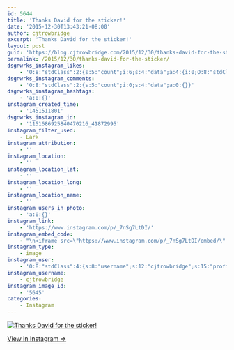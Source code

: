 ```yaml
---
id: 5644
title: 'Thanks David for the sticker!'
date: '2015-12-30T13:43:21-08:00'
author: cjtrowbridge
excerpt: 'Thanks David for the sticker!'
layout: post
guid: 'https://blog.cjtrowbridge.com/2015/12/30/thanks-david-for-the-sticker/'
permalink: /2015/12/30/thanks-david-for-the-sticker/
dsgnwrks_instagram_likes:
    - 'O:8:"stdClass":2:{s:5:"count";i:6;s:4:"data";a:4:{i:0;O:8:"stdClass":4:{s:8:"username";s:15:"charlesmeglasso";s:15:"profile_picture";s:110:"https://scontent.cdninstagram.com/hphotos-xpt1/t51.2885-19/s150x150/12362201_1019512868109445_1774754043_a.jpg";s:2:"id";s:8:"16580528";s:9:"full_name";s:17:"Charles meglasson";}i:1;O:8:"stdClass":4:{s:8:"username";s:11:"horcruxxx88";s:15:"profile_picture";s:101:"https://scontent.cdninstagram.com/hphotos-xtf1/t51.2885-19/11849966_1623194024636543_1007879954_a.jpg";s:2:"id";s:9:"203168842";s:9:"full_name";s:13:"Roland Vargas";}i:2;O:8:"stdClass":4:{s:8:"username";s:10:"trapbunnyb";s:15:"profile_picture";s:98:"https://scontent.cdninstagram.com/hphotos-prn/t51.2885-19/10838403_696843700444166_290616199_a.jpg";s:2:"id";s:8:"26876547";s:9:"full_name";s:6:"Mickie";}i:3;O:8:"stdClass":4:{s:8:"username";s:12:"cjtrowbridge";s:15:"profile_picture";s:109:"https://scontent.cdninstagram.com/hphotos-xta1/t51.2885-19/s150x150/12081186_1759494767611229_280555941_a.jpg";s:2:"id";s:8:"41872995";s:9:"full_name";s:13:"CJ Trowbridge";}}}'
dsgnwrks_instagram_comments:
    - 'O:8:"stdClass":2:{s:5:"count";i:0;s:4:"data";a:0:{}}'
dsgnwrks_instagram_hashtags:
    - 'a:0:{}'
instagram_created_time:
    - '1451511801'
dsgnwrks_instagram_id:
    - '1151686925840470216_41872995'
instagram_filter_used:
    - Lark
instagram_attribution:
    - ''
instagram_location:
    - ''
instagram_location_lat:
    - ''
instagram_location_long:
    - ''
instagram_location_name:
    - ''
instagram_users_in_photo:
    - 'a:0:{}'
instagram_link:
    - 'https://www.instagram.com/p/_7nSg7LtDI/'
instagram_embed_code:
    - "\n<iframe src=\"https://www.instagram.com/p/_7nSg7LtDI/embed/\" width=\"612\" height=\"710\" frameborder=\"0\" scrolling=\"no\" allowtransparency=\"true\" class=\"insta-image-embed\"></iframe>\n"
instagram_type:
    - image
instagram_user:
    - 'O:8:"stdClass":4:{s:8:"username";s:12:"cjtrowbridge";s:15:"profile_picture";s:109:"https://scontent.cdninstagram.com/hphotos-xta1/t51.2885-19/s150x150/12081186_1759494767611229_280555941_a.jpg";s:2:"id";s:8:"41872995";s:9:"full_name";s:13:"CJ Trowbridge";}'
instagram_username:
    - cjtrowbridge
instagram_image_id:
    - '5645'
categories:
    - Instagram
---
```


[![Thanks David for the sticker!](https://blog.cjtrowbridge.com/wp-content/uploads/2015/12/1451511801-1-1.jpg)](https://www.instagram.com/p/_7nSg7LtDI/)

[View in Instagram ⇒](https://www.instagram.com/p/_7nSg7LtDI/)